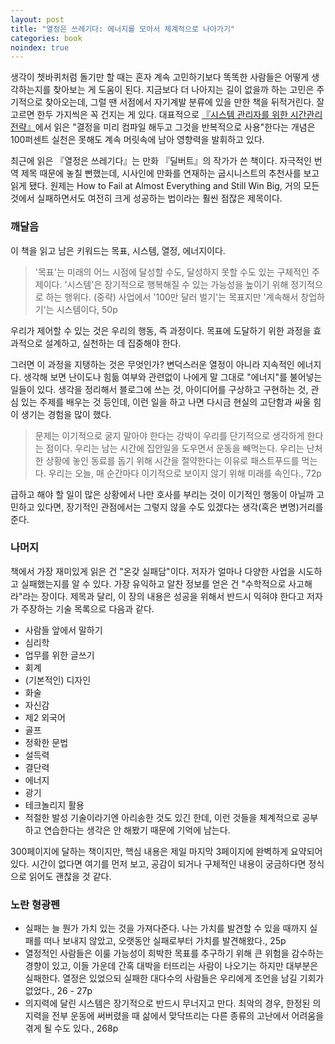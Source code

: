 ```yaml
---
layout: post
title: "열정은 쓰레기다: 에너지를 모아서 체계적으로 나아가기"
categories: book
noindex: true
---
```


생각이 쳇바퀴처럼 돌기만 할 때는 혼자 계속 고민하기보다 똑똑한 사람들은 어떻게 생각하는지를 찾아보는 게 도움이 된다. 지금보다 더 나아지는 길이 없을까 하는 고민은 주기적으로 찾아오는데, 그럴 땐 서점에서 자기계발 분류에 있을 만한 책을 뒤적거린다. 잘 고르면 한두 가지씩은 꼭 건지는 게 있다. 대표적으로 [『시스템 관리자를 위한 시간관리 전략』](http://www.4four.us/article/2013/09/time-management-for-system-administrators)에서 읽은 "결정을 미리 컴파일 해두고 그것을 반복적으로 사용"한다는 개념은 100퍼센트 실천은 못해도 계속 머릿속에 남아 영향력을 발휘하고 있다.

최근에 읽은 『열정은 쓰레기다』는 만화  『딜버트』의 작가가 쓴 책이다. 자극적인 번역 제목 때문에 놓칠 뻔했는데, 시사인에 만화를 연재하는 굽시니스트의 추천사를 보고 읽게 됐다. 원제는 How to Fail at Almost Everything and Still Win Big, 거의 모든 것에서 실패하면서도 여전히 크게 성공하는 법이라는 훨씬 점잖은 제목이다.

### 깨달음

이 책을 읽고 남은 키워드는 목표, 시스템, 열정, 에너지이다.

> '목표'는 미래의 어느 시점에 달성할 수도, 달성하지 못할 수도 있는 구체적인 주제이다. '시스템'은 장기적으로 행복해질 수 있는 가능성을 높이기 위해 정기적으로 하는 행위다. (중략) 사업에서 '100만 달러 벌기'는 목표지만 '계속해서 창업하기'는 시스템이다, 50p

우리가 제어할 수 있는 것은 우리의 행동, 즉 과정이다. 목표에 도달하기 위한 과정을 효과적으로 설계하고, 실천하는 데 집중해야 한다.

그러면 이 과정을 지탱하는 것은 무엇인가? 변덕스러운 열정이 아니라 지속적인 에너지다. 생각해 보면 난이도나 힘듦 여부와 관련없이 나에게 말 그대로 "에너지"를 불어넣는 일들이 있다. 생각을 정리해서 블로그에 쓰는 것, 아이디어를 구상하고 구현하는 것, 관심 있는 주제를 배우는 것 등인데, 이런 일을 하고 나면 다시금 현실의 고단함과 싸울 힘이 생기는 경험을 많이 했다.

> 문제는 이기적으로 굴지 말아야 한다는 강박이 우리를 단기적으로 생각하게 한다는 점이다. 우리는 남는 시간에 집안일을 도우면서 운동을 빼먹는다. 우리는 난처한 상황에 놓인 동료를 돕기 위해 시간을 절약한다는 이유로 패스트푸드를 먹는다. 우리는 오늘, 매 순간마다 이기적으로 보이지 않기 위해 미래를 속인다., 72p

급하고 해야 할 일이 많은 상황에서 나만 호사를 부리는 것이 이기적인 행동이 아닐까 고민하고 있다면, 장기적인 관점에서는 그렇지 않을 수도 있겠다는 생각(혹은 변명)거리를 준다.

### 나머지

책에서 가장 재미있게 읽은 건 "온갖 실패담"이다. 저자가 얼마나 다양한 사업을 시도하고 실패했는지를 알 수 있다. 가장 유익하고 알찬 정보를 얻은 건 "수학적으로 사고해라"라는 장이다. 제목과 달리, 이 장의 내용은 성공을 위해서 반드시 익혀야 한다고 저자가 주장하는 기술 목록으로 다음과 같다.
- 사람들 앞에서 말하기
- 심리학
- 업무를 위한 글쓰기
- 회계
- (기본적인) 디자인
- 화술
- 자신감
- 제2 외국어
- 골프
- 정확한 문법
- 설득력
- 결단력
- 에너지
- 광기
- 테크놀리지 활용
- 적절한 발성
기술이라기엔 아리송한 것도 있긴 한데, 이런 것들을 체계적으로 공부하고 연습한다는 생각은 안 해봤기 때문에 기억에 남는다.

300페이지에 달하는 책이지만, 핵심 내용은 제일 마지막 3페이지에 완벽하게 요약되어 있다. 시간이 없다면 여기를 먼저 보고, 공감이 되거나 구체적인 내용이 궁금하다면 정식으로 읽어도 괜찮을 것 같다.

### 노란 형광펜

- 실패는 늘 뭔가 가치 있는 것을 가져다준다. 나는 가치를 발견할 수 있을 때까지 실패를 떠나 보내지 않았고, 오랫동안 실패로부터 가치를 발견해왔다., 25p
- 열정적인 사람들은 이룰 가능성이 희박한 목표를 추구하기 위해 큰 위험을 감수하는 경향이 있고, 이들 가운데 간혹 대박을 터뜨리는 사람이 나오기는 하지만 대부분은 실패한다. 열정은 있었으되 실패한 대다수의 사람들은 우리에게 조언을 남길 기회가 없었다., 26 - 27p
- 의지력에 달린 시스템은 장기적으로 반드시 무너지고 만다. 최악의 경우, 한정된 의지력을 전부 운동에 써버렸을 때 삶에서 맞닥뜨리는 다른 종류의 고난에서 어려움을 겪게 될 수도 있다., 268p